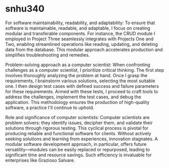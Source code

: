 # snhu340

For software maintainability, readability, and adaptability:
To ensure that software is maintainable, readable, and adaptable, I focus on creating modular and transferable components. For instance, the CRUD module I employed in Project Three seamlessly integrates with Projects One and Two, enabling streamlined operations like reading, updating, and deleting data from the database. This modular approach accelerates production and simplifies troubleshooting and remedies.

Problem-solving approach as a computer scientist:
When confronting challenges as a computer scientist, I prioritize critical thinking. The first step involves thoroughly analyzing the problem at hand. Once I grasp the requirements, I brainstorm various solutions, selecting the most suitable one. I then design test cases with defined success and failure parameters for these requirements. Armed with these tests, I proceed to craft tools to address the challenges, implement the test cases, and debug the application. This methodology ensures the production of high-quality software, a practice I'll continue to uphold.

Role and significance of computer scientists:
Computer scientists are problem solvers: they identify issues, decipher them, and validate their solutions through rigorous testing. This cyclical process is pivotal for producing reliable and functional software for clients. Without actively seeking solutions and learning from experiences, innovation stagnates. A modular software development approach, in particular, offers future versatility—modules can be easily replaced or repurposed, leading to significant time and resource savings. Such efficiency is invaluable for enterprises like Grazioso Salvare.
